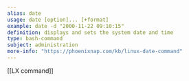 ```yaml
---
alias: date
usage: date [option]... [+format] 
example: date -d "2000-11-22 09:10:15"
definition: displays and sets the system date and time
type: bash-command
subject: administration 
more-info: "https://phoenixnap.com/kb/linux-date-command"
---
```

 
[[LX command]]